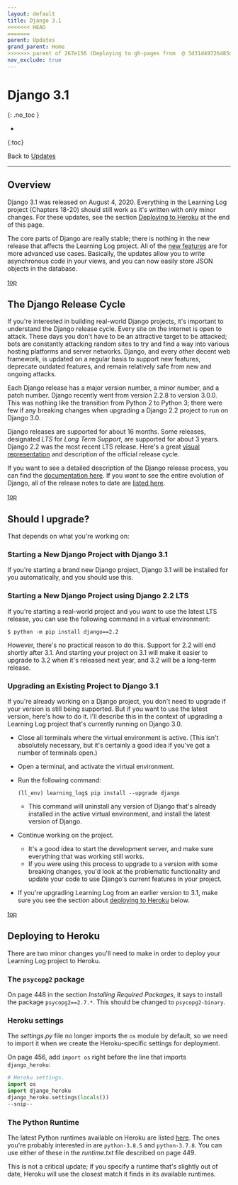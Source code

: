 ```yaml
---
layout: default
title: Django 3.1
<<<<<<< HEAD
=======
parent: Updates
grand_parent: Home
>>>>>>> parent of 267e156 (Deploying to gh-pages from  @ 3d31d49726485d01b451e4d7a02949ebc67282e0 🚀)
nav_exclude: true
---
```


# Django 3.1
{: .no_toc }

* 
{:toc}

Back to [Updates](../updates/)

---

## Overview

Django 3.1 was released on August 4, 2020. Everything in the Learning Log project (Chapters 18-20) should still work as it's written with only minor changes. For these updates, see the section [Deploying to Heroku](#deploying-to-heroku) at the end of this page.

The core parts of Django are really stable; there is nothing in the new release that affects the Learning Log project. All of the [new features](https://docs.djangoproject.com/en/3.1/releases/3.1/) are for more advanced use cases. Basically, the updates allow you to write asynchronous code in your views, and you can now easily store JSON objects in the database.

[top](#top)

## The Django Release Cycle

If you're interested in building real-world Django projects, it's important to understand the Django release cycle. Every site on the internet is open to attack. These days you don't have to be an attractive target to be attacked; bots are constantly attacking random sites to try and find a way into various hosting platforms and server networks. Django, and every other decent web framework, is updated on a regular basis to support new features, deprecate outdated features, and remain relatively safe from new and ongoing attacks.

Each Django release has a major version number, a minor number, and a patch number. Django recently went from version 2.2.8 to version 3.0.0. This was nothing like the transition from Python 2 to Python 3; there were few if any breaking changes when upgrading a Django 2.2 project to run on Django 3.0.

Django releases are supported for about 16 months. Some releases, designated *LTS* for *Long Term Support*, are supported for about 3 years. Django 2.2 was the most recent LTS release. Here's a great [visual representation](https://www.djangoproject.com/download/) and description of the official release cycle.

If you want to see a detailed description of the Django release process, you can find the [documentation here](https://docs.djangoproject.com/en/3.0/internals/release-process/). If you want to see the entire evolution of Django, all of the release notes to date are [listed here](https://docs.djangoproject.com/en/dev/releases/).

[top](#top)

## Should I upgrade?

That depends on what you're working on:

### Starting a New Django Project with Django 3.1

If you're starting a brand new Django project, Django 3.1 will be installed for you automatically, and you should use this.

### Starting a New Django Project using Django 2.2 LTS

If you're starting a real-world project and you want to use the latest LTS release, you can use the following command in a virtual environment:

    $ python -m pip install django==2.2

However, there's no practical reason to do this. Support for 2.2 will end shortly after 3.1. And starting your project on 3.1 will make it easier to upgrade to 3.2 when it's released next year, and 3.2 will be a long-term release.

### Upgrading an Existing Project to Django 3.1

If you're already working on a Django project, you don't need to upgrade if your version is still being supported. But if you want to use the latest version, here's how to do it. I'll describe this in the context of upgrading a Learning Log project that's currently running on Django 3.0.

- Close all terminals where the virtual environment is active. (This isn't absolutely necessary, but it's certainly a good idea if you've got a number of terminals open.)
- Open a terminal, and activate the virtual environment.
- Run the following command:

    `(ll_env) learning_log$ pip install --upgrade django`

  - This command will uninstall any version of Django that's already installed in the active virtual environment, and install the latest version of Django.
- Continue working on the project.
  - It's a good idea to start the development server, and make sure everything that was working still works.
  - If you were using this process to upgrade to a version with some breaking changes, you'd look at the problematic functionality and update your code to use Django's current features in your project.
- If you're upgrading Learning Log from an earlier version to 3.1, make sure you see the section about [deploying to Heroku](#deploying-to-heroku) below.

[top](#top)

## Deploying to Heroku

There are two minor changes you'll need to make in order to deploy your Learning Log project to Heroku.

### The `psycopg2` package

On page 448 in the section *Installing Required Packages*, it says to install the package `psycopg2==2.7.*`. This should be changed to `psycopg2-binary`.

### Heroku settings

The *settings.py* file no longer imports the `os` module by default, so we need to import it when we create the Heroku-specific settings for deployment.

On page 456, add `import os` right before the line that imports `django_heroku`:

```python
# Heroku settings.
import os
import django_heroku
django_heroku.settings(locals())
--snip--
```

### The Python Runtime

The latest Python runtimes available on Heroku are listed [here](https://devcenter.heroku.com/articles/python-support). The ones you're probably interested in are `python-3.8.5` and `python-3.7.8`. You can use either of these in the *runtime.txt* file described on page 449.

This is not a critical update; if you specify a runtime that's slightly out of date, Heroku will use the closest match it finds in its available runtimes.
